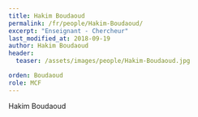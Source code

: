 ```yaml
---
title: Hakim Boudaoud
permalink: /fr/people/Hakim-Boudaoud/
excerpt: "Enseignant - Chercheur"
last_modified_at: 2018-09-19
author: Hakim Boudaoud
header:
  teaser: /assets/images/people/Hakim-Boudaoud.jpg

orden: Boudaoud
role: MCF
---
```


Hakim Boudaoud